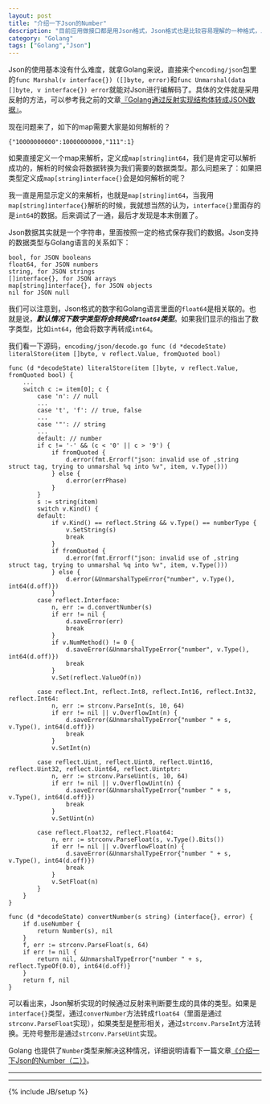 ```yaml
---
layout: post
title: "介绍一下Json的Number"
description: "目前应用做接口都是用Json格式，Json格式也是比较容易理解的一种格式，上手很容易。但是还是有一些需要记录的东西。"
category: "Golang"
tags: ["Golang","Json"]
---
```


Json的使用基本没有什么难度，就拿Golang来说，直接来个`encoding/json`包里的`func Marshal(v interface{}) ([]byte, error)`和`func Unmarshal(data []byte, v interface{}) error`就能对Json进行编解码了。具体的文件就是采用反射的方法，可以参考我之前的文章[『Golang通过反射实现结构体转成JSON数据』](http://blog.cyeam.com/golang/2014/08/11/go_json/)。

现在问题来了，如下的map需要大家是如何解析的？

	{"10000000000":10000000000,"111":1}
	
如果直接定义一个map来解析，定义成`map[string]int64`，我们是肯定可以解析成功的，解析的时候会将数据转换为我们需要的数据类型。那么问题来了：如果把类型定义成`map[string]interface{}`会是如何解析的呢？

我一直是用显示定义的来解析，也就是`map[string]int64`，当我用`map[string]interface{}`解析的时候，我就想当然的认为，`interface{}`里面存的是`int64`的数据。后来调试了一通，最后才发现是本末倒置了。

Json数据其实就是一个字符串，里面按照一定的格式保存我们的数据。Json支持的数据类型与Golang语言的关系如下：

	bool, for JSON booleans
	float64, for JSON numbers
	string, for JSON strings
	[]interface{}, for JSON arrays
	map[string]interface{}, for JSON objects
	nil for JSON null

我们可以注意到，Json格式的数字和Golang语言里面的`float64`是相关联的。也就是说，***默认情况下数字类型将会转换成`float64`类型***。如果我们显示的指出了数字类型，比如`int64`，他会将数字再转成`int64`。

我们看一下源码，`encoding/json/decode.go func (d *decodeState) literalStore(item []byte, v reflect.Value, fromQuoted bool)`

	func (d *decodeState) literalStore(item []byte, v reflect.Value, fromQuoted bool) {
		...
		switch c := item[0]; c {
			case 'n': // null
			...
			case 't', 'f': // true, false
			...
			case '"': // string
			...
			default: // number
			if c != '-' && (c < '0' || c > '9') {
				if fromQuoted {
					d.error(fmt.Errorf("json: invalid use of ,string struct tag, trying to unmarshal %q into %v", item, v.Type()))
				} else {
					d.error(errPhase)
				}
			}
			s := string(item)
			switch v.Kind() {
			default:
				if v.Kind() == reflect.String && v.Type() == numberType {
					v.SetString(s)
					break
				}
				if fromQuoted {
					d.error(fmt.Errorf("json: invalid use of ,string struct tag, trying to unmarshal %q into %v", item, v.Type()))
				} else {
					d.error(&UnmarshalTypeError{"number", v.Type(), int64(d.off)})
				}
			case reflect.Interface:
				n, err := d.convertNumber(s)
				if err != nil {
					d.saveError(err)
					break
				}
				if v.NumMethod() != 0 {
					d.saveError(&UnmarshalTypeError{"number", v.Type(), int64(d.off)})
					break
				}
				v.Set(reflect.ValueOf(n))

			case reflect.Int, reflect.Int8, reflect.Int16, reflect.Int32, reflect.Int64:
				n, err := strconv.ParseInt(s, 10, 64)
				if err != nil || v.OverflowInt(n) {
					d.saveError(&UnmarshalTypeError{"number " + s, v.Type(), int64(d.off)})
					break
				}
				v.SetInt(n)

			case reflect.Uint, reflect.Uint8, reflect.Uint16, reflect.Uint32, reflect.Uint64, reflect.Uintptr:
				n, err := strconv.ParseUint(s, 10, 64)
				if err != nil || v.OverflowUint(n) {
					d.saveError(&UnmarshalTypeError{"number " + s, v.Type(), int64(d.off)})
					break
				}
				v.SetUint(n)

			case reflect.Float32, reflect.Float64:
				n, err := strconv.ParseFloat(s, v.Type().Bits())
				if err != nil || v.OverflowFloat(n) {
					d.saveError(&UnmarshalTypeError{"number " + s, v.Type(), int64(d.off)})
					break
				}
				v.SetFloat(n)
			}
		}
	}
	
	func (d *decodeState) convertNumber(s string) (interface{}, error) {
		if d.useNumber {
			return Number(s), nil
		}
		f, err := strconv.ParseFloat(s, 64)
		if err != nil {
			return nil, &UnmarshalTypeError{"number " + s, reflect.TypeOf(0.0), int64(d.off)}
		}
		return f, nil
	}
	
可以看出来，Json解析实现的时候通过反射来判断要生成的具体的类型。如果是`interface{}`类型，通过`converNumber`方法转成`float64`（里面是通过`strconv.ParseFloat`实现），如果类型是整形相关，通过`strconv.ParseInt`方法转换。无符号整形是通过`strconv.ParseUint`实现。

Golang 也提供了`Number`类型来解决这种情况，详细说明请看下一篇文章[《介绍一下Json的Number（二）》](http://blog.cyeam.com/golang/2018/08/22/json-number)。

---


---

{% include JB/setup %}
